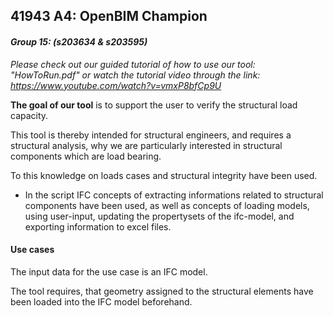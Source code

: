 ## **41943 A4: OpenBIM Champion**

#### *Group 15: (s203634 & s203595)*

*Please check out our guided tutorial of how to use our tool: "HowToRun.pdf" or watch the tutorial video through the link: https://www.youtube.com/watch?v=vmxP8bfCp9U*

**The goal of our tool** is to support the user to verify the structural load capacity. 

This tool is thereby intended for structural engineers, and requires a structural analysis, why we are particularly interested in structural components which are load bearing. 

To this knowledge on loads cases and structural integrity have been used.

- In the script IFC concepts of extracting informations related to structural components have been used, as well as concepts of loading models, using user-input, updating the propertysets of the ifc-model, and exporting information to excel files. 

#### **Use cases**

The input data for the use case is an IFC model. 

The tool requires, that geometry assigned to the structural elements have been loaded into the IFC model beforehand. 

